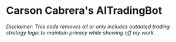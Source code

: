 # Carson Cabrera's AITradingBot
*Disclaimer: This code removes all or only includes outdated trading strategy logic to maintain privacy while showing off my work.*
